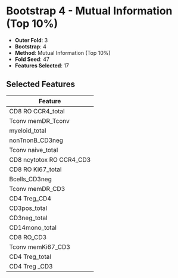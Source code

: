 # Bootstrap 4 - Mutual Information (Top 10%)

- **Outer Fold**: 3
- **Bootstrap**: 4
- **Method**: Mutual Information (Top 10%)
- **Fold Seed**: 47
- **Features Selected**: 17

## Selected Features

| Feature |
|---------|
| CD8 RO CCR4_total |
| Tconv memDR_Tconv |
| myeloid_total |
| nonTnonB_CD3neg |
| Tconv naive_total |
| CD8 ncytotox RO CCR4_CD3 |
| CD8 RO Ki67_total |
| Bcells_CD3neg |
| Tconv memDR_CD3 |
| CD4 Treg_CD4 |
| CD3pos_total |
| CD3neg_total |
| CD14mono_total |
| CD8 RO_CD3 |
| Tconv memKi67_CD3 |
| CD4 Treg_total |
| CD4 Treg _CD3 |
